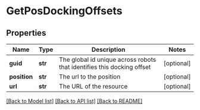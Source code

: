 # GetPosDockingOffsets

## Properties
Name | Type | Description | Notes
------------ | ------------- | ------------- | -------------
**guid** | **str** | The global id unique across robots that identifies this docking offset | [optional] 
**position** | **str** | The url to the position | [optional] 
**url** | **str** | The URL of the resource | [optional] 

[[Back to Model list]](../README.md#documentation-for-models) [[Back to API list]](../README.md#documentation-for-api-endpoints) [[Back to README]](../README.md)

